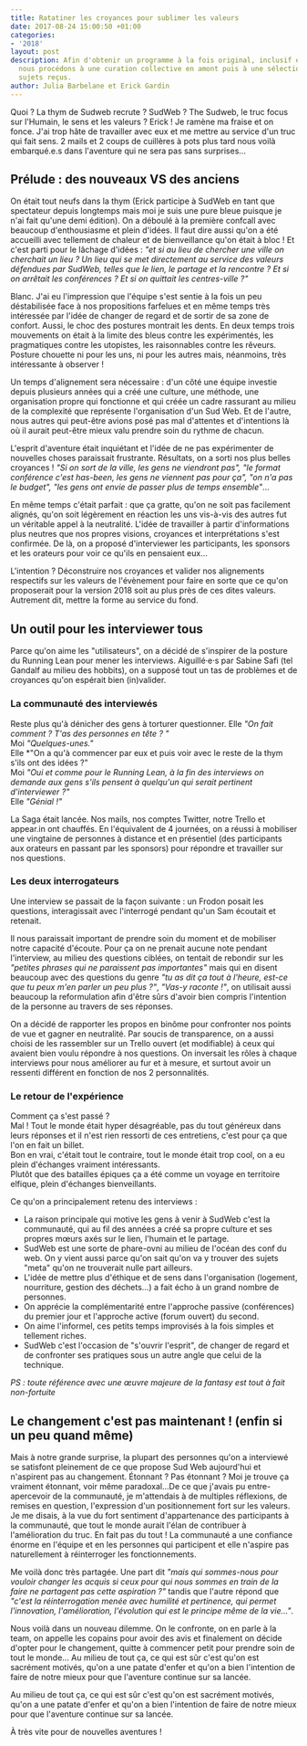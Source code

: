 ```yaml
---
title: Ratatiner les croyances pour sublimer les valeurs
date: 2017-08-24 15:00:50 +01:00
categories:
- '2018'
layout: post
description: Afin d'obtenir un programme à la fois original, inclusif et cohérent,
  nous procédons à une curation collective en amont puis à une sélection parmi les
  sujets reçus.
author: Julia Barbelane et Erick Gardin
---
```


Quoi ? La thym de Sudweb recrute ? SudWeb ? The Sudweb, le truc focus sur l'Humain, le sens et les valeurs ? Erick ! Je ramène ma fraise et on fonce. J'ai trop hâte de travailler avec eux et me mettre au service d'un truc qui fait sens. 2 mails et 2 coups de cuillères à pots plus tard nous voilà embarqué.e.s dans l'aventure qui ne sera pas sans surprises…

## Prélude : des nouveaux VS des anciens

On était tout neufs dans la thym (Erick participe à SudWeb en tant que spectateur depuis longtemps mais moi je suis une pure bleue puisque je n'ai fait qu'une demi édition). On a déboulé à la première confcall avec beaucoup d'enthousiasme et plein d'idées. Il faut dire aussi qu'on a été accueilli avec tellement de chaleur et de bienveillance qu'on était à bloc ! Et c'est parti pour le lâchage d'idées : *"et si au lieu de chercher une ville on cherchait un lieu ? Un lieu qui se met directement au service des valeurs défendues par SudWeb, telles que le lien, le partage et la rencontre ?  Et si on arrêtait les conférences ? Et si on quittait les centres-ville ?"*

Blanc. J'ai eu l'impression que l'équipe s'est sentie à la fois un peu déstabilisée face à nos propositions farfelues et en même temps très intéressée par l'idée de changer de regard et de sortir de sa zone de confort. Aussi, le choc des postures montrait les dents. En deux temps trois mouvements on était à la limite des bleus contre les expérimentés, les pragmatiques contre les utopistes, les raisonnables contre les rêveurs. Posture chouette ni pour les uns, ni pour les autres mais, néanmoins, très intéressante à observer !

Un temps d'alignement sera nécessaire : d'un côté une équipe investie depuis plusieurs années qui a créé une culture, une méthode, une organisation propre qui fonctionne et qui créée un cadre rassurant au milieu de la complexité que représente l'organisation d'un Sud Web. Et de l'autre, nous autres qui peut-être avions posé pas mal d'attentes et d'intentions là où il aurait peut-être mieux valu prendre soin du rythme de chacun.

L'esprit d'aventure était inquiétant et l'idée de ne pas expérimenter de nouvelles choses paraissait frustrante. Résultats, on a sorti nos plus belles croyances ! *"Si on sort de la ville, les gens ne viendront pas", "le format conférence c'est has-been, les gens ne viennent pas pour ça", "on n'a pas le budget", "les gens ont envie de passer plus de temps ensemble"*…

En même temps c'était parfait : que ça gratte, qu'on ne soit pas facilement alignés, qu'on soit légèrement en réaction les uns vis-à-vis des autres fut un véritable appel à la neutralité. L'idée de travailler à partir d'informations plus neutres que nos propres visions, croyances et interprétations s'est confirmée. De là, on a proposé d'interviewer les participants, les sponsors et les orateurs pour voir ce qu'ils en pensaient eux…

L'intention ? Déconstruire nos croyances et valider nos alignements respectifs sur les valeurs de l'évènement pour faire en sorte que ce qu'on proposerait pour la version 2018 soit au plus près de ces dites valeurs. Autrement dit, mettre la forme au service du fond.

## Un outil pour les interviewer tous

Parce qu'on aime les "utilisateurs", on a décidé de s'inspirer de la posture du Running Lean pour mener les interviews. Aiguillé·e·s par Sabine Safi (tel Gandalf au milieu des hobbits), on a supposé tout un tas de problèmes et de croyances qu'on espérait bien (in)valider.

### La communauté des interviewés
Reste plus qu'à dénicher des gens à torturer questionner.
Elle *"On fait comment ? T'as des personnes en tête ? "*  
Moi *"Quelques-unes."*  
Elle *"On a qu'à commencer par eux et puis voir avec le reste de la thym s'ils ont des idées ?"  
Moi *"Oui et comme pour le Running Lean, à la fin des interviews on demande aux gens s'ils pensent à quelqu'un qui serait pertinent d'interviewer ?"*  
Elle *"Génial !"*

La Saga était lancée. Nos mails, nos comptes Twitter, notre Trello et appear.in ont chauffés. En l'équivalent de 4 journées, on a réussi à mobiliser une vingtaine de personnes à distance et en présentiel (des participants aux orateurs en passant par les sponsors) pour répondre et travailler sur nos questions.

### Les deux interrogateurs
Une interview se passait de la façon suivante : un Frodon posait les questions, interagissait avec l'interrogé pendant qu'un Sam écoutait et retenait.  

Il nous paraissait important de prendre soin du moment et de mobiliser notre capacité d'écoute. Pour ça on ne prenait aucune note pendant l'interview, au milieu des questions ciblées, on tentait de rebondir sur les *"petites phrases qui ne paraissent pas importantes"* mais qui en disent beaucoup avec des questions du genre *"tu as dit ça tout à l'heure, est-ce que tu peux m'en parler un peu plus ?"*, *"Vas-y raconte !"*, on utilisait aussi beaucoup la reformulation afin d'être sûrs d'avoir bien compris l'intention de la personne au travers de ses réponses.  

On a décidé de rapporter les propos en binôme pour confronter nos points de vue et gagner en neutralité. Par soucis de transparence, on a aussi choisi de les rassembler sur un Trello ouvert (et modifiable) à ceux qui avaient bien voulu répondre à nos questions. On inversait les rôles à chaque interviews pour nous améliorer au fur et à mesure, et surtout avoir un ressenti différent en fonction de nos 2 personnalités.

### Le retour de l'expérience
Comment ça s'est passé ?  
Mal ! Tout le monde était hyper désagréable, pas du tout généreux dans leurs réponses et il n'est rien ressorti de ces entretiens, c'est pour ça que l'on en fait un billet.  
Bon en vrai, c'était tout le contraire, tout le monde était trop cool, on a eu plein d'échanges vraiment intéressants.  
Plutôt que des batailles épiques ça a été comme un voyage en territoire elfique, plein d'échanges bienveillants.

Ce qu'on a principalement retenu des interviews :  
- La raison principale qui motive les gens à venir à SudWeb c'est la communauté, qui au fil des années a créé sa propre culture et ses propres mœurs axés sur le lien, l'humain et le partage.
- SudWeb est une sorte de phare-ovni au milieu de l'océan des conf du web. On y vient aussi parce qu'on sait qu'on va y trouver des sujets "meta" qu'on ne trouverait nulle part ailleurs.
- L'idée de mettre plus d'éthique et de sens dans l'organisation (logement, nourriture, gestion des déchets…) a fait écho à un grand nombre de personnes.
- On apprécie la complémentarité entre l'approche passive (conférences) du premier jour et l'approche active (forum ouvert) du second.
- On aime l'informel, ces petits temps improvisés à la fois simples et tellement riches.
- SudWeb c'est l'occasion de "s'ouvrir l'esprit", de changer de regard et de confronter ses pratiques sous un autre angle que celui de la technique.

*PS : toute référence avec une œuvre majeure de la fantasy est tout à fait non-fortuite*

## Le changement c'est pas maintenant ! (enfin si un peu quand même)

Mais à notre grande surprise, la plupart des personnes qu'on a interviewé se satisfont pleinement de ce que propose Sud Web aujourd'hui et n'aspirent pas au changement. Étonnant ? Pas étonnant ? Moi je trouve ça vraiment étonnant, voir même paradoxal…De ce que j'avais pu entre-apercevoir de la communauté, je m'attendais à de multiples réflexions, de remises en question, l'expression d'un positionnement fort sur les valeurs. Je me disais, à la vue du fort sentiment d'appartenance des participants à la communauté, que tout le monde aurait l'élan de contribuer à l'amélioration du truc.
En fait pas du tout ! La communauté a une confiance énorme en l'équipe et en les personnes qui participent et elle n'aspire pas naturellement à réinterroger les fonctionnements.

Me voilà donc très partagée. Une part dit *"mais qui sommes-nous pour vouloir changer les acquis si ceux pour qui nous sommes en train de la faire ne partagent pas cette aspiration ?"* tandis que l'autre répond que *"c'est la réinterrogation menée avec humilité et pertinence, qui permet l'innovation, l'amélioration, l'évolution qui est le principe même de la vie…"*.

Nous voilà dans un nouveau dilemme. On le confronte, on en parle à la team, on appelle les copains pour avoir des avis et finalement on décide d'opter pour le changement, quitte à commencer petit pour prendre soin de tout le monde… Au milieu de tout ça, ce qui est sûr c'est qu'on est sacrément motivés, qu'on a une patate d'enfer et qu'on a bien l'intention de faire de notre mieux pour que l'aventure continue sur sa lancée.

Au milieu de tout ça, ce qui est sûr c'est qu'on est sacrément motivés, qu'on a une patate d'enfer et qu'on a bien l'intention de faire de notre mieux pour que l'aventure continue sur sa lancée.

À très vite pour de nouvelles aventures !
